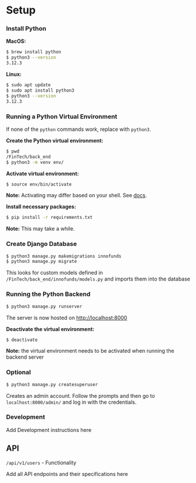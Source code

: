 # Setup
### Install Python
**MacOS:**
```bash
$ brew install python
$ python3 --version
3.12.3
```
**Linux:**
```bash
$ sudo apt update
$ sudo apt install python3
$ python3 --version
3.12.3
```


### Running a Python Virtual Environment
If none of the `python` commands work, replace with `python3`.

**Create the Python virtual environment:**
```bash
$ pwd
/FinTech/back_end
$ python3 -m venv env/
```

**Activate virtual environment:**
```bash
$ source env/bin/activate
```
**Note:** Activating may differ based on your shell. See
[docs](https://docs.python.org/3/library/venv.html#how-venvs-work).


**Install necessary packages:**
```bash
$ pip install -r requirements.txt
```
**Note:** This may take a while.

### Create Django Database
```bash
$ python3 manage.py makemigrations innofunds
$ python3 manage.py migrate
```
This looks for custom models defined in `/FinTech/back_end/innofunds/models.py` and imports them into the database

### Running the Python Backend
```bash
$ python3 manage.py runserver
```
The server is now hosted on [http://localhost:8000](http://localhost:8000)

**Deactivate the virtual environment:**
```bash
$ deactivate
```
**Note:** the virtual environment needs to be activated when running the backend server

### Optional
```bash
$ python3 manage.py createsuperuser
```
Creates an admin account. Follow the prompts and then go to `localhost:8000/admin/` and log in with the credentials.

### Development
Add Development instructions here

## API
`/api/v1/users` - Functionality

Add all API endpoints and their specifications here